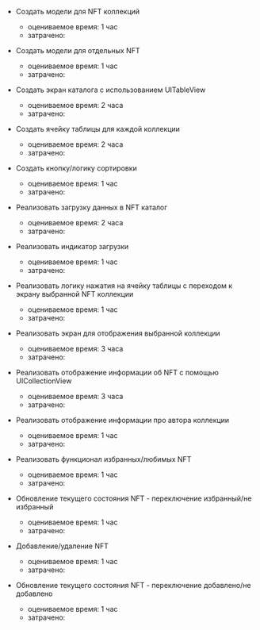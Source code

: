 - Создать модели для NFT коллекций
    - оцениваемое время: 1 час
    - затрачено:
    
- Создать модели для отдельных NFT
    - оцениваемое время: 1 час
    - затрачено:

- Создать экран каталога с использованием UITableView
    - оцениваемое время: 2 часа
    - затрачено:

- Создать ячейку таблицы для каждой коллекции
    - оцениваемое время: 2 часа
    - затрачено:

- Создать кнопку/логику сортировки
    - оцениваемое время: 1 час
    - затрачено:

- Реализовать загрузку данных в NFT каталог
    - оцениваемое время: 2 часа
    - затрачено:

- Реализовать индикатор загрузки
    - оцениваемое время: 1 час
    - затрачено:
    
- Реализовать логику нажатия на ячейку таблицы с переходом к экрану выбранной NFT коллекции
    - оцениваемое время: 1 час
    - затрачено:
    
- Реализовать экран для отображения выбранной коллекции
    - оцениваемое время: 3 часа
    - затрачено:

- Реализовать отображение информации об NFT с помощью UICollectionView
    - оцениваемое время: 3 часа
    - затрачено:
 
- Реализовать отображение информации про автора коллекции
    - оцениваемое время: 1 час
    - затрачено:

- Реализовать функционал избранных/любимых NFT
    - оцениваемое время: 1 час
    - затрачено:

- Обновление текущего состояния NFT - переключение избранный/не избранный
    - оцениваемое время: 1 час
    - затрачено:

- Добавление/удаление NFT
    - оцениваемое время: 1 час
    - затрачено:
   
- Обновление текущего состояния NFT - переключение добавлено/не добавлено
    - оцениваемое время: 1 час
    - затрачено:

